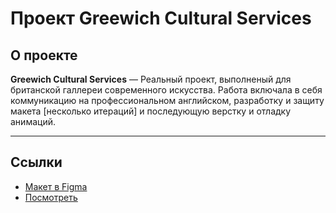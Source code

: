 # Проект Greewich Cultural Services

## О проекте

**Greewich Cultural Services** — Реальный проект, выполненый для британской галлереи современного искусства. Работа включала в себя коммуникацию на профессиональном английском, разработку и защиту макета [несколько итераций] и последующую верстку и отладку анимаций. 

---

## Ссылки 

- [Макет в Figma](<https://www.figma.com/file/G3nlVn2lGYeuurKSYEw8Ug/Greenwich?type=design&node-id=65%3A2&mode=design&t=AM2LvSlSgPLQWkGR-1>)
- [Посмотреть](<https://illiagoncharov.github.io/greenwich/>)

